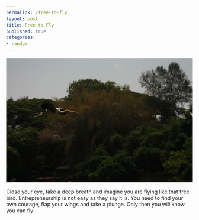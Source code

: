 ```yaml
--- 
permalink: /free-to-fly
layout: post
title: Free to Fly
published: true
categories: 
- random
---
```

<img src="/images/IMG_3430.jpg" alt="Free to Fly" />

Close your eye, take a deep breath and imagine you are flying like that free bird. Entrepreneurship is not easy as they say it is. You need to find your own courage, flap your wings and take a plunge. Only then you will know you can fly
